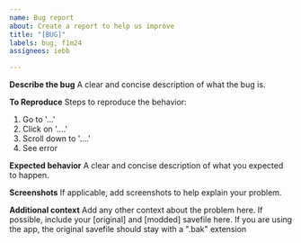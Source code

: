 ```yaml
---
name: Bug report
about: Create a report to help us improve
title: "[BUG]"
labels: bug, f1m24
assignees: iebb

---
```


**Describe the bug**
A clear and concise description of what the bug is.

**To Reproduce**
Steps to reproduce the behavior:
1. Go to '...'
2. Click on '....'
3. Scroll down to '....'
4. See error

**Expected behavior**
A clear and concise description of what you expected to happen.

**Screenshots**
If applicable, add screenshots to help explain your problem.

**Additional context**
Add any other context about the problem here.
If possible, include your [original] and [modded] savefile here.
If you are using the app, the original savefile should stay with a ".bak" extension
